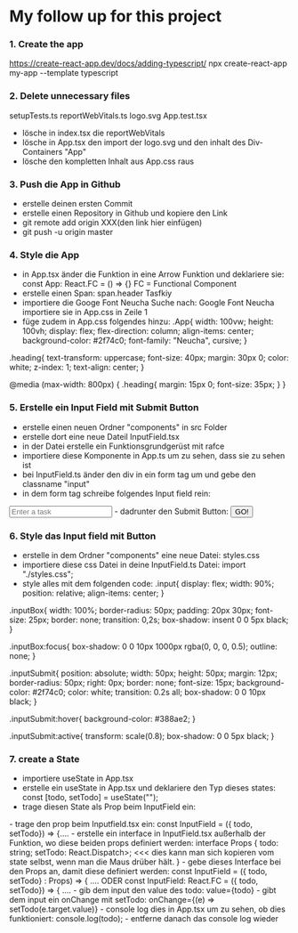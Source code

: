 # My follow up for this project

### 1. Create the app

https://create-react-app.dev/docs/adding-typescript/
npx create-react-app my-app --template typescript

### 2. Delete unnecessary files

setupTests.ts
reportWebVitals.ts
logo.svg
App.test.tsx

- lösche in index.tsx die reportWebVitals
- lösche in App.tsx den import der logo.svg und den inhalt des Div-Containers "App"
- lösche den kompletten Inhalt aus App.css raus

### 3. Push die App in Github

- erstelle deinen ersten Commit
- erstelle einen Repository in Github und kopiere den Link
- git remote add origin XXX(den link hier einfügen)
- git push -u origin master

### 4. Style die App

- in App.tsx änder die Funktion in eine Arrow Funktion und deklariere sie:
const App: React.FC = () => {}
FC = Functional Component
- erstelle einen Span: span.header
<span className="heading">Tasfkiy</span>
- importiere die Googe Font Neucha
Suche nach: Google Font Neucha
importiere sie in App.css in Zeile 1
- füge zudem in App.css folgendes hinzu:
.App{
    width: 100vw;
    height: 100vh;
    display: flex;
    flex-direction: column;
    align-items: center;
    background-color: #2f74c0;
    font-family: "Neucha", cursive;
}

.heading{
    text-transform: uppercase;
    font-size: 40px;
    margin: 30px 0;
    color: white;
    z-index: 1;
    text-align: center;
}

@media (max-width: 800px) {
    .heading{
        margin: 15px 0;
        font-size: 35px;
    }
}

### 5. Erstelle ein Input Field mit Submit Button

- erstelle einen neuen Ordner "components" in src Folder
- erstelle dort eine neue Dateil InputField.tsx
- in der Datei erstelle ein Funktionsgrundgerüst mit rafce
- importiere diese Komponente in App.ts um zu sehen, dass sie zu sehen ist
- bei InputField.ts änder den div in ein form tag um und gebe den classname "input"
- in dem form tag schreibe folgendes Input field rein:
<input type='input' placeholder='Enter a task' className='inputBox'/>
- dadrunter den Submit Button:
<button className='inputSubmit' type='submit'>GO!</button>

### 6. Style das Input field mit Button

- erstelle in dem Ordner "components" eine neue Datei: styles.css
- importiere diese css Datei in deine InputField.ts Datei: import "./styles.css";
- style alles mit dem folgenden code:
.input{
    display: flex;
    width: 90%;
    position: relative;
    align-items: center;
}

.inputBox{
    width: 100%;
    border-radius: 50px;
    padding: 20px 30px;
    font-size: 25px;
    border: none;
    transition: 0,2s;
    box-shadow: insent 0 0 5px black;
}

.inputBox:focus{
    box-shadow: 0 0 10px 1000px rgba(0, 0, 0, 0.5);
    outline: none;
}

.inputSubmit{
    position: absolute;
    width: 50px;
    height: 50px;
    margin: 12px;
    border-radius: 50px;
    right: 0px;
    border: none;
    font-size: 15px;
    background-color: #2f74c0;
    color: white;
    transition: 0.2s all;
    box-shadow: 0 0 10px black;
}

.inputSubmit:hover{
    background-color: #388ae2;
}

.inputSubmit:active{
    transform: scale(0.8);
    box-shadow: 0 0 5px black;
}

### 7. create a State

- importiere useState in App.tsx
- erstelle ein useState in App.tsx und deklariere den Typ dieses states:
const [todo, setTodo] = useState<string>("");
- trage diesen State als Prop beim InputField ein:
<InputField todo={todo} setTodo={setTodo}/>
- trage den prop beim Inputfield.tsx ein:
const InputField = ({ todo, setTodo}) => {....
- erstelle ein interface in InputField.tsx außerhalb der Funktion, wo diese beiden props definiert werden:
interface Props {
    todo: string;
    setTodo: React.Dispatch<React.SetStateAction<string>>;  <<< dies kann man sich kopieren vom state selbst, wenn man die Maus drüber hält.
}
- gebe dieses Interface bei den Props an, damit diese definiert werden:
const InputField = ({ todo, setTodo} : Props) => { ....
ODER
const InputField: React.FC<Props> = ({ todo, setTodo}) => { ....
- gib dem input den value des todo: value={todo}
- gibt dem input ein onChange mit setTodo: onChange={(e) => setTodo(e.target.value)}
- console log dies in App.tsx um zu sehen, ob dies funktioniert: console.log(todo);
- entferne danach das console log wieder